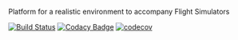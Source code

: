 Platform for a realistic environment to accompany Flight Simulators

[![Build Status](https://travis-ci.com/fs-sim/fs-site.svg?branch=master)](https://travis-ci.com/fs-sim/fs-site)
[![Codacy Badge](https://app.codacy.com/project/badge/Grade/0ae6c46e4c2b41048b7710cf94eb9471)](https://www.codacy.com/gh/fs-sim/fs-site?utm_source=github.com&amp;utm_medium=referral&amp;utm_content=fs-sim/fs-site&amp;utm_campaign=Badge_Grade)
[![codecov](https://codecov.io/gh/fs-sim/fs-site/branch/master/graph/badge.svg)](https://codecov.io/gh/fs-sim/fs-site)
